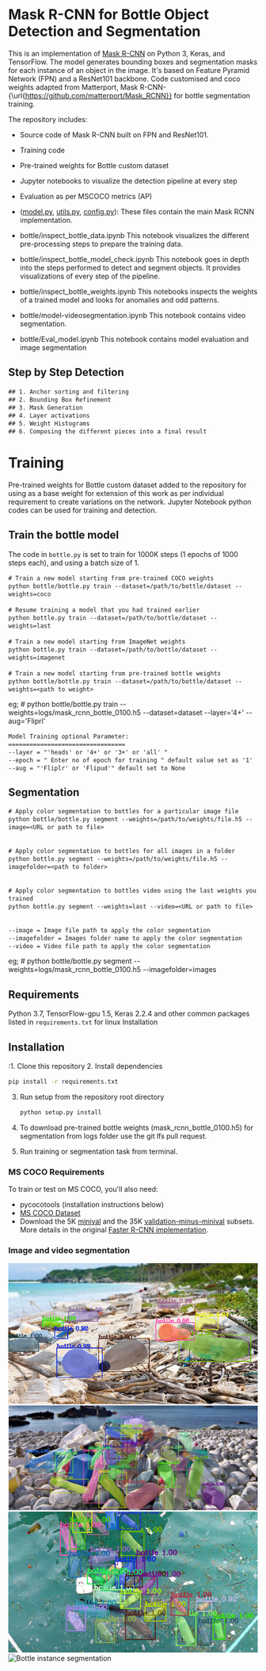 # Mask R-CNN for Bottle Object Detection and Segmentation

This is an implementation of [Mask R-CNN](https://arxiv.org/abs/1703.06870) on Python 3, Keras, and TensorFlow. The model generates bounding boxes and segmentation masks for each instance of an object in the image. It's based on Feature Pyramid Network (FPN) and a ResNet101 backbone. Code customised and coco weights adapted from Matterport, Mask R-CNN-{\url{https://github.com/matterport/Mask_RCNN}} for bottle segmentation training.

The repository includes:
* Source code of Mask R-CNN built on FPN and ResNet101.
* Training code 
* Pre-trained weights for Bottle custom dataset
* Jupyter notebooks to visualize the detection pipeline at every step
* Evaluation as per MSCOCO metrics (AP)


* ([model.py](mrcnn/model.py), [utils.py](mrcnn/utils.py), [config.py](mrcnn/config.py)): These files contain the main Mask RCNN implementation. 

* bottle/inspect_bottle_data.ipynb  This notebook visualizes the different pre-processing steps to prepare the training data.
* bottle/inspect_bottle_model_check.ipynb  This notebook goes in depth into the steps performed to detect and segment objects. It provides visualizations of every step of the pipeline.
* bottle/inspect_bottle_weights.ipynb  This notebooks inspects the weights of a trained model and looks for anomalies and odd patterns.
* bottle/model-videosegmentation.ipynb    This notebook contains video segmentation.
* bottle/Eval_model.ipynb     This notebook contains model evaluation and image segmentation 


## Step by Step Detection

    ## 1. Anchor sorting and filtering
    ## 2. Bounding Box Refinement
    ## 3. Mask Generation
    ## 4. Layer activations
    ## 5. Weight Histograms
    ## 6. Composing the different pieces into a final result

# Training
Pre-trained weights for Bottle custom dataset added to the repository for using as a base weight for extension of this work as per individual requirement to create variations on the network. Jupyter Notebook python codes can be used for training and detection.

## Train the bottle model

The code in `bottle.py` is set to train for 1000K steps (1 epochs of 1000 steps each), and using a batch size of 1.

    # Train a new model starting from pre-trained COCO weights 
    python bottle/bottle.py train --dataset=/path/to/bottle/dataset --weights=coco

    # Resume training a model that you had trained earlier
    python bottle.py train --dataset=/path/to/bottle/dataset --weights=last

    # Train a new model starting from ImageNet weights
    python bottle.py train --dataset=/path/to/bottle/dataset --weights=imagenet
    
    # Train a new model starting from pre-trained bottle weights
    python bottle/bottle.py train --dataset=/path/to/bottle/dataset --weights=<path to weight>
    
   eg;
     # python bottle/bottle.py train --weights=logs/mask_rcnn_bottle_0100.h5 --dataset=dataset --layer='4+' --aug='Fliprl'
    
    Model Training optional Parameter:
    =================================
    --layer = "'heads' or '4+' or '3+' or 'all' "
    --epoch = " Enter no of epoch for training " default value set as '1'        
    --aug = "'Fliplr' or 'Flipud'" default set to None


## Segmentation 

    # Apply color segmentation to bottles for a particular image file
    python bottle/bottle.py segment --weights=/path/to/weights/file.h5 --image=<URL or path to file>
 

    # Apply color segmentation to bottles for all images in a folder
    python bottle.py segment --weights=/path/to/weights/file.h5 --imagefolder=<path to folder>
        

    # Apply color segmentation to bottles video using the last weights you trained
    python bottle.py segment --weights=last --video=<URL or path to file>


    --image = Image file path to apply the color segmentation
    --imagefolder = Images folder name to apply the color segmentation
    --video = Video file path to apply the color segmentation
    
   eg;
     # python bottle/bottle.py segment --weights=logs/mask_rcnn_bottle_0100.h5 --imagefolder=images                                                          

## Requirements
Python 3.7, TensorFlow-gpu 1.5, Keras 2.2.4 and other common packages listed in `requirements.txt` for linux Installation

## Installation 
:1. Clone this repository
2. Install dependencies
   ```bash
   pip install -r requirements.txt
   ```
3. Run setup from the repository root directory
    ```bash
    python setup.py install
    ``` 
3. To download pre-trained bottle weights (mask_rcnn_bottle_0100.h5) for segmentation from logs folder use the git lfs pull request.

4. Run training or segmentation task from terminal.  


### MS COCO Requirements 
To train or test on MS COCO, you'll also need:
* pycocotools (installation instructions below)
* [MS COCO Dataset](http://cocodataset.org/#home)
* Download the 5K [minival](https://dl.dropboxusercontent.com/s/o43o90bna78omob/instances_minival2014.json.zip?dl=0)
  and the 35K [validation-minus-minival](https://dl.dropboxusercontent.com/s/s3tw5zcg7395368/instances_valminusminival2014.json.zip?dl=0)
  subsets. More details in the original [Faster R-CNN implementation](https://github.com/rbgirshick/py-faster-rcnn/blob/master/data/README.md).
  
### Image and video segmentation 
![Bottle instance segmentation](assets/img2readme.png) 
![Bottle instance segmentation](assets/img1readme.png)
![Bottle instance segmentation](assets/img3readme.png)
![Bottle instance segmentation](assets/bottlesegmentvideo.gif)
